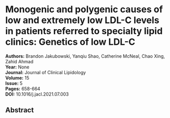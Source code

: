 # Monogenic and polygenic causes of low and extremely low LDL-C levels in patients referred to specialty lipid clinics: Genetics of low LDL-C

**Authors:** Brandon Jakubowski, Yanqiu Shao, Catherine McNeal, Chao Xing, Zahid Ahmad  
**Year:** None  
**Journal:** Journal of Clinical Lipidology  
**Volume:** 15  
**Issue:** 5  
**Pages:** 658-664  
**DOI:** 10.1016/j.jacl.2021.07.003  

## Abstract


